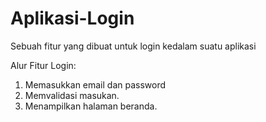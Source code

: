 # Aplikasi-Login
Sebuah fitur yang dibuat untuk login kedalam suatu aplikasi

Alur Fitur Login:
1. Memasukkan email dan password
2. Memvalidasi masukan.
3. Menampilkan halaman beranda.
